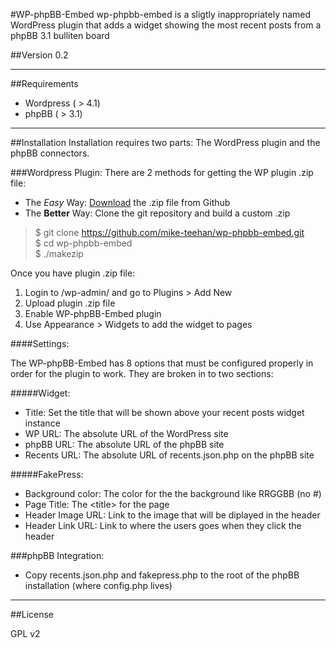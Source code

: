 #WP-phpBB-Embed
wp-phpbb-embed is a sligtly inappropriately named WordPress plugin that adds a widget showing the most recent posts from a phpBB 3.1 bulliten board

##Version 0.2

***

##Requirements
- Wordpress ( > 4.1)
- phpBB ( > 3.1)

***

##Installation
Installation requires two parts: The WordPress plugin and the phpBB connectors.

###Wordpress Plugin:
There are 2 methods for getting the WP plugin .zip file:  
- The _Easy_ Way:
[Download](https://github.com/mike-teehan/wp-phpbb-embed/archive/master.zip) the .zip file from Github
- The **Better** Way:
Clone the git repository and build a custom .zip  
> $ git clone https://github.com/mike-teehan/wp-phpbb-embed.git  
> $ cd wp-phpbb-embed  
> $ ./makezip  

Once you have plugin .zip file:  
1. Login to /wp-admin/ and go to Plugins > Add New  
2. Upload plugin .zip file  
3. Enable WP-phpBB-Embed plugin  
4. Use Appearance > Widgets to add the widget to pages  

####Settings:

The WP-phpBB-Embed has 8 options that must be configured properly in order for the plugin to work. They are broken in to two sections:

#####Widget:
- Title: Set the title that will be shown above your recent posts widget instance  
- WP URL: The absolute URL of the WordPress site  
- phpBB URL: The absolute URL of the phpBB site  
- Recents URL: The absolute URL of recents.json.php on the phpBB site  

#####FakePress:
- Background color: The color for the the background like RRGGBB (no #)  
- Page Title: The &lt;title&gt; for the page  
- Header Image URL: Link to the image that will be diplayed in the header  
- Header Link URL: Link to where the users goes when they click the header  

###phpBB Integration:
- Copy recents.json.php and fakepress.php to the root of the phpBB installation (where config.php lives)  

***

##License

GPL v2
